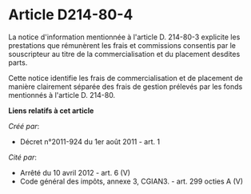 # Article D214-80-4

La notice d'information mentionnée à l'article D. 214-80-3 explicite les prestations que rémunèrent les frais et commissions
consentis par le souscripteur au titre de la commercialisation et du placement desdites parts.

Cette notice identifie les frais de commercialisation et de placement de manière clairement séparée des frais de gestion
prélevés par les fonds mentionnés à l'article D. 214-80.

**Liens relatifs à cet article**

_Créé par_:

  - Décret n°2011-924 du 1er août 2011 - art. 1

_Cité par_:

  - Arrêté du 10 avril 2012 - art. 6 (V)
  - Code général des impôts, annexe 3, CGIAN3. - art. 299 octies A (V)
